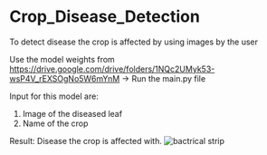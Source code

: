 # Crop_Disease_Detection
To detect disease the crop is affected by using images by the user

Use the model weights from https://drive.google.com/drive/folders/1NQc2UMyk53-wsP4V_rEXSOgNo5W6mYnM
 -> Run the main.py file

Input for this model are:
1. Image of the diseased leaf
2. Name of the crop

Result: Disease the crop is affected with.
![bactrical strip](https://github.com/deepaliMMC/Crop_Disease_Detection/assets/164314374/89564f0b-785a-4f25-8af0-68a17d7b63b7)
